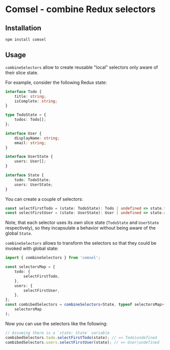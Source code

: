 # Comsel - combine Redux selectors

## Installation

```
npm install comsel
```

## Usage

`combineSelectors` allow to create reusable "local" selectors only aware of their slice state.

For example, consider the following Redux state:

```typescript
interface Todo {
    title: string;
    isComplete: string;
}

type TodoState = {
    todos: Todo[];
};

interface User {
    displayName: string;
    email: string;
}

interface UserState {
    users: User[];
}

interface State {
    todo: TodoState;
    users: UserState;
}
```

You can create a couple of selectors:

```typescript
const selectFirstTodo = (state: TodoState): Todo | undefined => state.todos[0];
const selectFirstUser = (state: UserState): User | undefined => state.users[0];
```

Note, that each selector uses its own slice state (`TodoState` and `UserState` respectively), so they incapsulate a behavior without being aware of the global `State`.

`combineSelectors` allows to transform the selectors so that they could be invoked with global state:

```typescript
import { combineSelectors } from 'comsel';

const selectorsMap = {
    todo: {
        selectFirstTodo,
    },
    users: {
        selectFirstUser,
    },
};
const combibedSelectors = combineSelectors<State, typeof selectorsMap>(
    selectorsMap
);
```

Now you can use the selectors like the following:

```typescript
// Assuming there is a `state: State` variable
combibedSelectors.todo.selectFirstTodo(state); // => Todo|undefined
combibedSelectors.users.selectFirstUser(state); // => User|undefined
```
